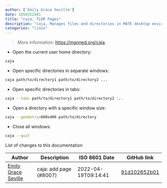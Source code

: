 ```yaml
---
author: ['Emily Grace Seville']
date: 1650352481
title: "caja, TLDR Pages"
description: "caja, Manages files and directories in MATE desktop environment."
categories: "linux"
---
```

> More information: <https://manned.org/caja>.

- Open the current user home directory:

```bash
caja
```

- Open specific directories in separate windows:

```bash
caja path/to/directory1 path/to/directory2 ...
```

- Open specific directories in tabs:

```bash
caja --tabs path/to/directory1 path/to/directory2 ...
```

- Open a directory with a specific window size:

```bash
caja --geometry=600x400 path/to/directory
```

- Close all windows:

```bash
caja --quit
```
List of changes to this documentation


Author | Description | ISO 8601 Date | GitHub link
------|-----|-----|-----
[Emily Grace Seville](mailto:emilyseville7cf@gmail.com) | caja: add page (#8007) | 2022-04-19T09:14:41 | [91d102652b01](https://github.com/tldr-pages/tldr/commit/91d102652b01460c5a1ae1c89ea4170e063367d6)

